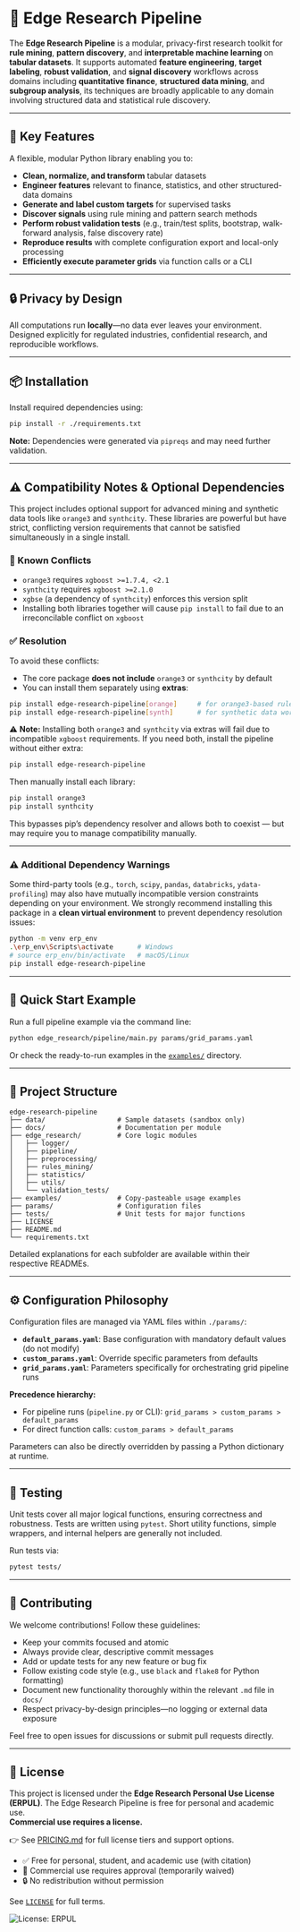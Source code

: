 # 🧠 Edge Research Pipeline

The **Edge Research Pipeline** is a modular, privacy-first research toolkit for **rule mining**, **pattern discovery**, and **interpretable machine learning** on **tabular datasets**. It supports automated **feature engineering**, **target labeling**, **robust validation**, and **signal discovery** workflows across domains including **quantitative finance**, **structured data mining**, and **subgroup analysis**, its techniques are broadly applicable to any domain involving structured data and statistical rule discovery.


---

## 🚀 Key Features

A flexible, modular Python library enabling you to:

* **Clean, normalize, and transform** tabular datasets
* **Engineer features** relevant to finance, statistics, and other structured-data domains
* **Generate and label custom targets** for supervised tasks
* **Discover signals** using rule mining and pattern search methods
* **Perform robust validation tests** (e.g., train/test splits, bootstrap, walk-forward analysis, false discovery rate)
* **Reproduce results** with complete configuration export and local-only processing
* **Efficiently execute parameter grids** via function calls or a CLI

---

## 🔒 Privacy by Design

All computations run **locally**—no data ever leaves your environment. Designed explicitly for regulated industries, confidential research, and reproducible workflows.

---

## 📦 Installation

Install required dependencies using:

```bash
pip install -r ./requirements.txt
```

**Note:** Dependencies were generated via `pipreqs` and may need further validation.

---

## ⚠️ Compatibility Notes & Optional Dependencies

This project includes optional support for advanced mining and synthetic data tools like `orange3` and `synthcity`. These libraries are powerful but have strict, conflicting version requirements that cannot be satisfied simultaneously in a single install.

### 🧨 Known Conflicts

* `orange3` requires `xgboost >=1.7.4, <2.1`
* `synthcity` requires `xgboost >=2.1.0`
* `xgbse` (a dependency of `synthcity`) enforces this version split
* Installing both libraries together will cause `pip install` to fail due to an irreconcilable conflict on `xgboost`


### ✅ Resolution

To avoid these conflicts:

* The core package **does not include** `orange3` or `synthcity` by default
* You can install them separately using **extras**:

 ```bash
 pip install edge-research-pipeline[orange]     # for orange3-based rule data generation
 pip install edge-research-pipeline[synth]      # for synthetic data workflows
 ```

⚠️ **Note:** Installing both `orange3` and `synthcity` via extras will fail due to incompatible `xgboost` requirements.
If you need both, install the pipeline without either extra:

```bash
pip install edge-research-pipeline
```

Then manually install each library:

```bash
pip install orange3
pip install synthcity
```

This bypasses pip’s dependency resolver and allows both to coexist — but may require you to manage compatibility manually.

---


### ⚠️ Additional Dependency Warnings

Some third-party tools (e.g., `torch`, `scipy`, `pandas`, `databricks`, `ydata-profiling`) may also have mutually incompatible version constraints depending on your environment. We strongly recommend installing this package in a **clean virtual environment** to prevent dependency resolution issues:

```bash
python -m venv erp_env
.\erp_env\Scripts\activate      # Windows
# source erp_env/bin/activate   # macOS/Linux
pip install edge-research-pipeline
```

---

## 🧩 Quick Start Example

Run a full pipeline example via the command line:

```bash
python edge_research/pipeline/main.py params/grid_params.yaml
```

Or check the ready-to-run examples in the [`examples/`](./examples/) directory.

---
<!--
Keywords:
rule mining, pattern discovery, interpretable machine learning, feature engineering,
subgroup discovery, tabular ML, signal validation, financial machine learning, data cleaning pipeline,
synthcity, orange3, CN2 rule induction, robust backtesting, rule-based modeling, bootstrapping, walk-forward analysis
-->

## 📁 Project Structure

```text
edge-research-pipeline
├── data/                  # Sample datasets (sandbox only)
├── docs/                  # Documentation per module
├── edge_research/         # Core logic modules
│   ├── logger/
│   ├── pipeline/
│   ├── preprocessing/
│   ├── rules_mining/
│   ├── statistics/
│   ├── utils/
│   └── validation_tests/
├── examples/              # Copy-pasteable usage examples
├── params/                # Configuration files
├── tests/                 # Unit tests for major functions
├── LICENSE
├── README.md
└── requirements.txt
```

Detailed explanations for each subfolder are available within their respective READMEs.

---

## ⚙️ Configuration Philosophy

Configuration files are managed via YAML files within `./params/`:

* **`default_params.yaml`**: Base configuration with mandatory default values (do not modify)
* **`custom_params.yaml`**: Override specific parameters from defaults
* **`grid_params.yaml`**: Parameters specifically for orchestrating grid pipeline runs

**Precedence hierarchy:**

* For pipeline runs (`pipeline.py` or CLI):
  `grid_params > custom_params > default_params`
* For direct function calls:
  `custom_params > default_params`

Parameters can also be directly overridden by passing a Python dictionary at runtime.

---

## 🧪 Testing

Unit tests cover all major logical functions, ensuring correctness and robustness. Tests are written using `pytest`. Short utility functions, simple wrappers, and internal helpers are generally not included.

Run tests via:

```bash
pytest tests/
```

---

## 🤝 Contributing

We welcome contributions! Follow these guidelines:

* Keep your commits focused and atomic
* Always provide clear, descriptive commit messages
* Add or update tests for any new feature or bug fix
* Follow existing code style (e.g., use `black` and `flake8` for Python formatting)
* Document new functionality thoroughly within the relevant `.md` file in `docs/`
* Respect privacy-by-design principles—no logging or external data exposure

Feel free to open issues for discussions or submit pull requests directly.

---

## 📄 License

This project is licensed under the **Edge Research Personal Use License (ERPUL)**.
The Edge Research Pipeline is free for personal and academic use.  
**Commercial use requires a license.**

👉 See [PRICING.md](./PRICING.md) for full license tiers and support options.

- ✅ Free for personal, student, and academic use (with citation)
- 💼 Commercial use requires approval (temporarily waived)
- 🔒 No redistribution without permission

See [`LICENSE`](./LICENSE) for full terms.

![License: ERPUL](https://img.shields.io/badge/license-ERPUL-blue)


